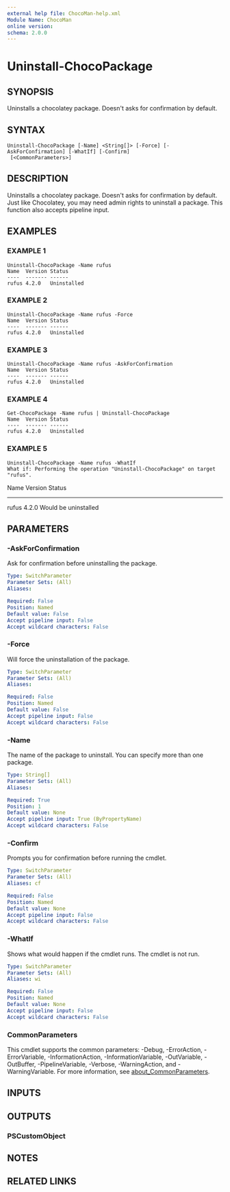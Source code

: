 ```yaml
---
external help file: ChocoMan-help.xml
Module Name: ChocoMan
online version:
schema: 2.0.0
---
```


# Uninstall-ChocoPackage

## SYNOPSIS
Uninstalls a chocolatey package.
Doesn't asks for confirmation by default.

## SYNTAX

```
Uninstall-ChocoPackage [-Name] <String[]> [-Force] [-AskForConfirmation] [-WhatIf] [-Confirm]
 [<CommonParameters>]
```

## DESCRIPTION
Uninstalls a chocolatey package.
Doesn't asks for confirmation by default.
Just like Chocolatey, you may need admin rights to uninstall a package.
This function also accepts pipeline input.

## EXAMPLES

### EXAMPLE 1
```
Uninstall-ChocoPackage -Name rufus
Name  Version Status
----  ------- ------
rufus 4.2.0   Uninstalled
```

### EXAMPLE 2
```
Uninstall-ChocoPackage -Name rufus -Force
Name  Version Status
----  ------- ------
rufus 4.2.0   Uninstalled
```

### EXAMPLE 3
```
Uninstall-ChocoPackage -Name rufus -AskForConfirmation
Name  Version Status
----  ------- ------
rufus 4.2.0   Uninstalled
```

### EXAMPLE 4
```
Get-ChocoPackage -Name rufus | Uninstall-ChocoPackage
Name  Version Status
----  ------- ------
rufus 4.2.0   Uninstalled
```

### EXAMPLE 5
```
Uninstall-ChocoPackage -Name rufus -WhatIf
What if: Performing the operation "Uninstall-ChocoPackage" on target "rufus".
```

Name  Version Status
----  ------- ------
rufus 4.2.0   Would be uninstalled

## PARAMETERS

### -AskForConfirmation
Ask for confirmation before uninstalling the package.

```yaml
Type: SwitchParameter
Parameter Sets: (All)
Aliases:

Required: False
Position: Named
Default value: False
Accept pipeline input: False
Accept wildcard characters: False
```

### -Force
Will force the uninstallation of the package.

```yaml
Type: SwitchParameter
Parameter Sets: (All)
Aliases:

Required: False
Position: Named
Default value: False
Accept pipeline input: False
Accept wildcard characters: False
```

### -Name
The name of the package to uninstall.
You can specify more than one package.

```yaml
Type: String[]
Parameter Sets: (All)
Aliases:

Required: True
Position: 1
Default value: None
Accept pipeline input: True (ByPropertyName)
Accept wildcard characters: False
```

### -Confirm
Prompts you for confirmation before running the cmdlet.

```yaml
Type: SwitchParameter
Parameter Sets: (All)
Aliases: cf

Required: False
Position: Named
Default value: None
Accept pipeline input: False
Accept wildcard characters: False
```

### -WhatIf
Shows what would happen if the cmdlet runs.
The cmdlet is not run.

```yaml
Type: SwitchParameter
Parameter Sets: (All)
Aliases: wi

Required: False
Position: Named
Default value: None
Accept pipeline input: False
Accept wildcard characters: False
```

### CommonParameters
This cmdlet supports the common parameters: -Debug, -ErrorAction, -ErrorVariable, -InformationAction, -InformationVariable, -OutVariable, -OutBuffer, -PipelineVariable, -Verbose, -WarningAction, and -WarningVariable. For more information, see [about_CommonParameters](http://go.microsoft.com/fwlink/?LinkID=113216).

## INPUTS

## OUTPUTS

### PSCustomObject
## NOTES

## RELATED LINKS
